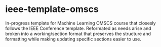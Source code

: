 # ieee-template-omscs

In-progress template for Machine Learning OMSCS course that closesly follows the IEEE Conference template. Reformated as needs arise and broken into a working/section format that preserves the structure and formatting while making updating specific sections easier to use.
